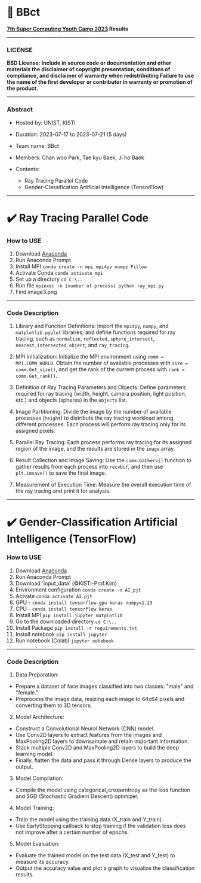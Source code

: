 # 🌈 __BBct__

**[7th Super Computing Youth Camp 2023](https://sites.google.com/view/scyouthcamp/) Results**

***
### LICENSE
**BSD License: Include in source code or documentation and other materials the disclaimer of copyright presentation, conditions of compliance, and disclaimer of warranty when redistributing
Failure to use the name of the first developer or contributor in warranty or promotion of the product.**

***
### Abstract
* Hosted by: UNIST, KISTI

* Duration: 2023-07-17 to 2023-07-21 (5 days)

* Team name: BBct

* Members: Chan woo Park, Tae kyu Baek, Ji ho Baek

* Contents: 
  - Ray Tracing Parallel Code
  - Gender-Classification Artificial Intelligence (TensorFlow)

***

# ✔️ Ray Tracing Parallel Code

### How to USE

1. Download [Anaconda](https://www.anaconda.com/)
2. Run Anaconda Prompt
3. Install MPI ``conda create -n mpi mpi4py numpy Pillow``
5. Activate Conda ``conda activate mpi``
6. Set up a directory ``cd C:\..``
7. Run file ``mpiexec -n [number of process] python ray_mpi.py``
8. Find image3.png

***

### Code Description

1. Library and Function Definitions: Import the ``mpi4py``, ``numpy``, and ``matplotlib.pyplot`` libraries, and define functions required for ray tracing, such as ``normalize``, ``reflected``, ``sphere_intersect``, ``nearest_intersected_object``, and ``ray_tracing``.

2. MPI Initialization: Initialize the MPI environment using ``comm = MPI.COMM_WORLD``. Obtain the number of available processes with ``size = comm.Get_size()``, and get the rank of the current process with ``rank = comm.Get_rank()``.

3. Definition of Ray Tracing Parameters and Objects: Define parameters required for ray tracing (width, height, camera position, light position, etc.) and objects (spheres) in the ``objects`` list.

4. Image Partitioning: Divide the image by the number of available processes (``height``) to distribute the ray tracing workload among different processes. Each process will perform ray tracing only for its assigned pixels.

5. Parallel Ray Tracing: Each process performs ray tracing for its assigned region of the image, and the results are stored in the ``image`` array.

6. Result Collection and Image Saving: Use the ``comm.Gatherv()`` function to gather results from each process into ``recvbuf``, and then use ``plt.imsave()`` to save the final image.

7. Measurement of Execution Time: Measure the overall execution time of the ray tracing and print it for analysis.

***

# ✔️ Gender-Classification Artificial Intelligence (TensorFlow)

### How to USE

1. Download [Anaconda](https://www.anaconda.com/)
2. Run Anaconda Prompt
3. Download 'input_data' (©KISTI-Prof.Kim)
4. Environment configuration ``conda create -n AI_pjt``
5. Actvate ``conda activate AI_pjt``
6. GPU - ``conda install tensorflow-gpu keras numpy=1.23``
7. CPU - ``conda install tensorflow keras``
8. Install MPI ``pip install jupyter matplotlib``
9. Go to the downloaded directory ``cd C:\..``
10. Install Package ``pip install -r requirements.txt``
11. Install notebook ``pip install jupyter``
12. Run notebook (Colab) ``jupyter notebook``

***

### Code Description

1. Data Preparation:
* Prepare a dataset of face images classified into two classes: "male" and "female."
* Preprocess the image data, resizing each image to 64x64 pixels and converting them to 3D tensors.
2. Model Architecture:
* Construct a Convolutional Neural Network (CNN) model.
* Use Conv2D layers to extract features from the images and MaxPooling2D layers to downsample and retain important information.
* Stack multiple Conv2D and MaxPooling2D layers to build the deep learning model.
* Finally, flatten the data and pass it through Dense layers to produce the output.
3. Model Compilation:
* Compile the model using categorical_crossentropy as the loss function and SGD (Stochastic Gradient Descent) optimizer.
4. Model Training:
* Train the model using the training data (X_train and Y_train).
* Use EarlyStopping callback to stop training if the validation loss does not improve after a certain number of epochs.
5. Model Evaluation:
* Evaluate the trained model on the test data (X_test and Y_test) to measure its accuracy.
* Output the accuracy value and plot a graph to visualize the classification results.
